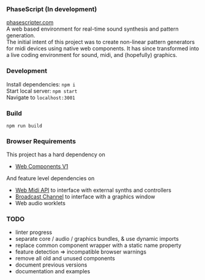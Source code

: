 ### PhaseScript (In development)
[phasescripter.com](https://phasescripter.com)  
A web based environment for real-time sound synthesis and pattern generation.  
The initial intent of this project was to create non-linear pattern generators for midi devices using native web components. It has since transformed into a live coding environment for sound, midi, and (hopefully) graphics.

### Development
Install dependencies: `npm i`  
Start local server: `npm start`  
Navigate to `localhost:3001`

### Build
`npm run build`

### Browser Requirements
This project has a hard dependency on
* [Web Components V1](https://caniuse.com/#feat=custom-elementsv1)

And feature level dependencies on
* [Web Midi API](https://caniuse.com/#feat=midi) to interface with external synths and controllers
* [Broadcast Channel](https://caniuse.com/#feat=broadcastchannel) to interface with a graphics window
* Web audio worklets

### TODO
* linter progress
* separate core / audio / graphics bundles, & use dynamic imports
* replace common component wrapper with a static name property
* feature detection => incompatible browser warnings
* remove all old and unused components
* document previous versions
* documentation and examples
